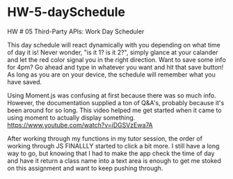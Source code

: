 # HW-5-daySchedule
HW # 05 Third-Party APIs: Work Day Scheduler

This day schedule will react dynamically with you depending on what time of day it is! Never wonder, "is it 1? is it 2?", simply glance at your calander and let the red color signal you in the right direction. 
Want to save some info for 4pm? Go ahead and type in whatever you want and hit that save button! As long as you are on your device, the schedule will remember what you have saved. 

Using Moment.js was confusing at first because there was so much info. However, the documentation supplied a ton of Q&A's, probably because it's been around for so long. 
This video helped me get started when it came to using moment to actually display something.
https://www.youtube.com/watch?v=iDGSVzEwa7A

After working through my functions in my tutor session, the order of working through JS FINALLLY started to click a bit more. I still have a long way to go, but knowing that I had to make the app check the time of day and have it return a class name into a text area is enough to get me stoked on this assignment and want to keep pushing through.

